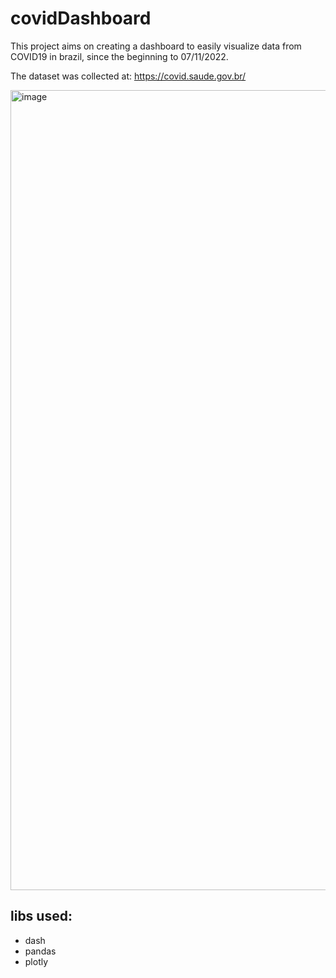 # covidDashboard
This project aims on creating a dashboard to easily visualize data from COVID19 in brazil, since the beginning to 07/11/2022.

The dataset was collected at: https://covid.saude.gov.br/

<img width="1280" alt="image" src="https://user-images.githubusercontent.com/92393578/201229468-8530f4b8-7a6f-4a04-9fd1-7bdca0e1c090.png">

## libs used:
- dash
- pandas
- plotly
